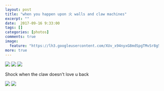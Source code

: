 ```yaml
---
layout: post
title: "when you happen upon 火 walls and claw machines"
excerpt: ""
date:  2017-09-16 9:33:00
tags: []
categories: [photos]
comments: true
image:
  feature: "https://lh3.googleusercontent.com/XUv_x94nyxG8mdSpgTMvSr8g5Sg_07Vl-zytlHCzAQjmj91EUWqPy9umcifpNIm_MxbpSt1w624uXRw7IOSzCGZGgvCPMRAFGk-zc0Egei75Zgnh7RCzWIecG6iZ9GqQ3tyS7S_Aw-lyg1OM7-IFR4iSp1538WLEb1V6GwensmpxuNBMANZBHWuwIf8yHUL8-PXe557AbkRAn17eaH4p4UN8qMVtjjC3WYth__0tIWMkLcHmkCydHELQPdIywZ2XlrenJlz3UHAr1mVcZcjlLnZnb5eSwPGREWIMPu55yED930Jta_CfHAA8_bE7zJx_9CE8fFuHYO0q1vDM8rKu8364VHIFVGgzNK4ppeWwZOPPTVzglKlqGOBVwEZavHFVuHrEX7MvFFsixf7Zey1pk_yXmuB7RzCq3Qb1Fx48npgmthCIryBlycSwxwuQV8C4gnmQU8aW2fwhwUApLsKCG1E6WV9qUf8PDZLUi29Yqw1vEcqcFanJ6wX6Qy_1cP1ySqtK8BjhTXNEKXAMgNBPz4lKA7w0bcjfOC8dmbqgtGupo7KxQI_FbzTr7d6keZOv7sgE7G_y20jJKgBRrM0EFkUvRwEVGcSOHAdv2vECYWZoGbLtqisoOD3XZee28CmqP9XhEO9mLZJic-iggJq-R1X7HS6Y-_iIWUY=w1412-h942-no"
more: true
---
```


<img src="https://lh3.googleusercontent.com/0qIOzjmciwZBHLvUeBULp8fYK79X0_k0XfR8MGqEC9Jj0EHUSjjciN_m_q33B0L0aa7jEverShHYc2srqtT5u2i42ZOsd70HSERFG_N-hrGTpTy1h7PQca3SEVT-o4SGo24_T6kkzzR6qYrtZBXhd4T8eEvAF3mb3GwFS1kRbr4QFBxIxu9MehKyzU0qvuO0ZlstkgHfm_ChltMFOiz1d0ReMytQaDDwlViMJsLHDILyw3OV30E0HliYynlwn9iOl4BOMf7rild1Tn0E0Z3DramzmJIpu01QPfUKOzx7p-Qm_Bf3xGLxCSQrxLgPUDFfK6amWDOe_U4n2H_5Jlk9H05KOY4_9Gtnn9LGU6dVU4sLTlt_J-hbM5PShr0ZMyqvBk1yLXMK12cYNpHwFfXPsjrPJqAEI56k4r4roVcRARh_LZCnwv54ZSXSP8TUYWh3fdCdgfo7x_ncgJ1wOAma2XWfDEaE4Lc33Qh9kpqVGZDwf4oAaAPPlj8kSe748UE-dIrLDHOceoI3MbDVUBJ2Ze0tNuRiDZ-SNldPzmRNEyEugfaMiYAThJTXNAyVQtKtZQDDohu-I452oNL_sjrBHhJfklKTkZDeTDniBG1XwUJ1p52T_HGEMw-BHZMElQeBnt2vbwSeQ5qe6Q0FKwH1iWruYFYmYELDCLE=w1412-h942-no">

<img src="https://lh3.googleusercontent.com/2Due3DNjHMpO6pYklkMDi3i1G6wl8xBm2AqXa_eJW12ODeHaW1_iO60ctktEo5XbWGddmVsS4PVgkURB0qUSiKtjI2-31wbMmndTpJwQUIEhwC8NXdUtvBpBeTwsiERzh2xmYetEiC19M6VfjbourQ-O2iTz__8z1pWeSaVPQGQczgkQb40H-jA7uBuoiHvjTsXZkNCgcWLR7rtI46DUa2FyPYBEcQF7p6hFegJh3TIkYpc-Rz6x3P_tIcEzvFT_VFR2vptwznYVW_L4cnF4xnJTG6KrA9Ct0BscRD43nPW7r_KdJ2R1cSzWFeSkPNx7NBeXM33GIIiSjf6yeKfdV5MrotbB7Yv1RwYxjdyntajANmYcTMSBcp_lQjr6XrZGeyXTiPTEZgVIFZg6aPMhK9ypMMAnQRn_4Tr0ocohNayui7IvOMAoSU4JmCGL7KpJXWSGQHl1vhV-qn-XDOBsu6XTudU6fVXOUbkBSwnwtkImnZlgpFwPTvRJMTUvzIKD6hJWQSfpQBNXUomJZ02Jk4px9yqNtgorVLgHtMtskm0PPLAI5zXC4C58oE303ANp5r-qo0lQKTvLjsJUYbt1L_LA6A-Gnzefm1en-BP3Uy2osZP8wUK3zBqz0zwPpyaOsqUJENRamefZjTig2mUiUiCaRQJDdqYlqVY=w657-h439-no">

<img src="https://lh3.googleusercontent.com/uogIPjpClYjcvwWyfx7l7vjPOq0lGKY3TGPGm-oFdRSe3vGO7Xfmsls3LgZydHUBZGoKorUGUVnn9SO4FY2NDQcjm52Pp5zddkRFulJxJPSicGMPIBpcKRVL7_DEHPItA6c-NqX9952orEX8s9qo6o3nJAtJVqONxqAH-MyII4S6jhhpXIxjezYvQFJMamHK6oheZss4CXWJ-iQxyxXINEkGh0jpgaEBGZWzBwl2F-30_4VtHUTMbYT_6TR8Bqww997DRl-KNRxrckUECHEEv5GdvjTh8JcrnRb4Bpjyrx3S9_vjKcNPEDtxdotkopfOOgccTkcRjuFRkzGBQtvKh3deJ8BX4jCF1Z-Dr6hy37nx5FyyZyU9GUQYQEzzlxWk5S81qeM22OjjFzeBmwXZJMBqUaG1WsVMW4JMc36Lf6Ed7ExZryILFxW7iNkzDsSIOI12ztCtKzKwTzh3qLHDMTI5K4cTkdJxKensTpelziYrpWYhRa6eUiQCx87-XP4_hnhV2pIboiMZnVmO6tBBfiq7gEQEL6pjNL9vwZR-GenalNOVsvujVjDjzWadXuasbfybtoWz25zdY-hEoe23n8zHLb5pzNiaatb5QTwihm2QyTF0MjU5JQKwULP7RhoD9NZjAxItm0Mn7h36dH9UTW7f1YFfpJ86yl4=w1412-h942-no">

Shock when the claw doesn't love u back

<img src="https://lh3.googleusercontent.com/VrC8ZXKxNUOWDDDKr6goSyiNP6dtfdZlotyaKSXY_F35TPQ9oBnz_iUWLI4NPCcd4k4L4bXrmuYfHcl-dMw9aG8YddSqonSPXh2dLtnkAGwBfGQV3B69QSSLStX0NboGq3-ikYlLlewgPh5cy81Q2yPlQSmH4cHcMhhW2TXHdcXK_1n4U6NXOYAf8Eom4seHtmJV--IXFcQcghRJklx3XgkuJc03wWscOhxW0eGJHZZySXjLWxinG4UrTWdNQtQGWM9-SoRFUl1ZD39Orq6fMyh5jQ1CmD-LL0iAwe-W7gzjRil0rZ8GL9PKRZT7fwHaruem-eyJQsCpYOILqRAdcSsO8Aqlz9kFbOrBypIevOHQNG5oTxGROTM53CKi1yb543hnF5OCevWNZP3Jxs0NyuFdlBrw9Nxvm9s4E0g8sYHXcg76TLyTI44UwdGegDMedOavAoCiuEB3CBCk2mkwI8TtozCqIX9UMUC_RL_371h9QzdDgZswreFhgcYkeKkh3uEDdCiPXKBqdH_dJU4C3PrEGz8KpAKNZXGuj9nhqehPej606kGe2x9hYQ8DYARL5xyJP1wyZrSlufVN8OueSojaiXEJ4kz7W85ofICj1G1ihD1ZQmhFnW7XCPOG3hdhcx3q8tlCylC_imQDHQ3xz0baWCSneXm51pc=w1412-h942-no">

<img src="https://lh3.googleusercontent.com/OrNAcoRJlstHdh8oLqw4nyK2QU_bYWnLNBjqViTrQY2IwdWW279CgwRWN8SOOzEwY_tpOnkf73QopUUbTbXDLOkXeRdCd3L_XHoTj_3ie2dSqyrg5iwYeJcqnOpNVoe5ehUWc57cKl8RXiVMjGvExu21AtzhbqBFK830GjUV9-AqqcTvPOeQVPOzCapwlLEUwOJK167qg-OdAAdvQIyjeMPJAV8Q_k1DWUJgb5hsQtxdpBNVlbchEML3nlFtPvAnJlNVbeWfy4wBiECN80bxkojAys9e-L-_D4yQVpBIGhmmxDNhxOCA1aYmoWiziLKiGmZDuMI3bxfoPPt2EGmEqt8MUU1kn2D48uzpElp9rPKvp0jHItJn_pkB8Yj_YnTDjJ4yc98L0NyN2zJ0ndbueF59Vhp70jvn9kQEESp5bhiuz751hp6fWyIkw-A6iK9UhKAxlLzpr1inweVoZocSDX0aRbYliflovkWnpvI9Z8r_cnU0SZJMx9YCC-GbPvSgm9VszNNE7j0U-Ss5bTYN-eduHqUEwhnoTBa5A4lwhN9s5GUrnBEo3Rb3aX838A_TzvzjIqR6XfAA4eE8XbEH0i5QI6fDzLX486S9GZR8rti5835xqd2SFRvF7JRXoA9BfD1UPkXtgoLsFQpJmJPUJb3_AWlsshfc-us=w657-h439-no">